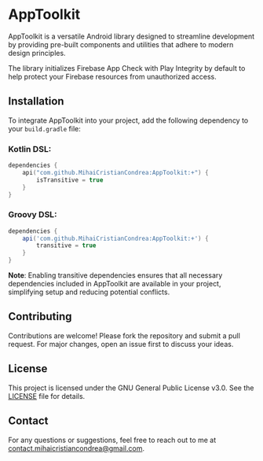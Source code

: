 # AppToolkit

AppToolkit is a versatile Android library designed to streamline development by providing pre-built components and utilities that adhere to modern design principles.

The library initializes Firebase App Check with Play Integrity by default to help protect your Firebase resources from unauthorized access.

## Installation

To integrate AppToolkit into your project, add the following dependency to your `build.gradle` file:

### **Kotlin DSL**:

```kotlin
dependencies {
    api("com.github.MihaiCristianCondrea:AppToolkit:+") {
        isTransitive = true
    }
}
```

### **Groovy DSL**:

```groovy
dependencies {
    api('com.github.MihaiCristianCondrea:AppToolkit:+') {
        transitive = true
    }
}
```

**Note**: Enabling transitive dependencies ensures that all necessary dependencies included in AppToolkit are available in your project, simplifying setup and reducing potential conflicts.

## Contributing

Contributions are welcome! Please fork the repository and submit a pull request. For major changes, open an issue first to discuss your ideas.

## License

This project is licensed under the GNU General Public License v3.0. See the [LICENSE](LICENSE.md) file for details.

## Contact

For any questions or suggestions, feel free to reach out to me at [contact.mihaicristiancondrea@gmail.com](mailto:contact.mihaicristiancondrea@gmail.com).